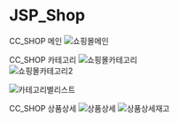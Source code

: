 # JSP_Shop

CC_SHOP 메인
![쇼핑몰메인](https://user-images.githubusercontent.com/60876477/93018662-54be0080-f60c-11ea-8dbe-a99135e5f22d.png)
  
CC_SHOP 카테고리
![쇼핑몰카테고리](https://user-images.githubusercontent.com/60876477/93018678-6ef7de80-f60c-11ea-8612-9f0ddae33c97.PNG)         
![쇼핑몰카테고리2](https://user-images.githubusercontent.com/60876477/93018680-70c1a200-f60c-11ea-934c-106d096e862a.PNG)

![카테고리별리스트](https://user-images.githubusercontent.com/60876477/93018685-71f2cf00-f60c-11ea-9336-f7bc92d3e61a.PNG)

CC_SHOP 상품상세
![상품상세](https://user-images.githubusercontent.com/60876477/93018670-62738600-f60c-11ea-8e3e-66ec0fc468c3.PNG)
![상품상세재고](https://user-images.githubusercontent.com/60876477/93018675-6acbc100-f60c-11ea-931d-d5e809892c27.PNG)
